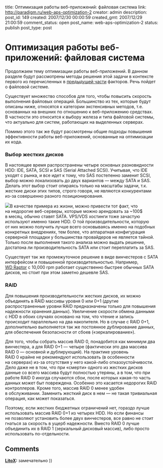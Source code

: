 title: Оптимизация работы веб-приложений: файловая система
link: http://paradigm.ru/web-aps-optimization-2
creator: admin
description: 
post_id: 149
created: 2007/12/30 00:00:59
created_gmt: 2007/12/29 21:00:59
comment_status: open
post_name: web-aps-optimization-2
status: publish
post_type: post

# Оптимизация работы веб-приложений: файловая система

Продолжаем тему оптимизации работы веб-приложений. В данном разделе будут рассмотрены методы решения этой задачи в контексте первого из перечисленных в [предыдущей части](http://www.paradigm.ru/2007/12/29/web-aps-optimization/) факторов. Речь пойдет о файловой системе.

Существует множество способов для того, чтобы повысить скорость выполнения файловых операций. Большинство из тех, которые будут описаны ниже, относятся к категории экстенсивных методов, т.е. основанных на внешних по отношению к веб-приложению средствах. В частности это относится к выбору железа и типа файловой системы, что актуально для систем, работающих на выделенных серверах.

Помимо этого так же будут рассмотрены общие подходы повышения эффективности работы веб-приложений, основанные на оптимизации их кода. 

### Выбор жестких дисков

В настоящее время распространены четыре основных разновидности HDD: IDE, SATA, SCSI и SAS (Serial Attached SCSI). Учитывая, что IDE уходят с рынка, и все идет к тому, что SAS постепенно заменит SCSI, выбор можно локализовать до двух вариантов — между SATA и SAS. Делать этот выбор стоит опираясь только на масштабы задачи, т.к. жесткие диски этих типов, строго говоря, не являются конкурентами из-за совершенно разного позиционирования.

![](/;-\)/2007/12/01wd4000kd-pers.jpg)В качестве примера из жизни, можно привести тот факт, что на недорогие веб-серверы, которые можно арендовать за ~100$ в месяц, обычно ставят SATA. VPS/VDS хостинги тоже зачастую используют именно такие HDD. О той производительности, которую от них можно получить лучше всего основываясь именно на подобных конкретных внедрениях, тем более, что аппаратная конфигурация серверной площадки у большинства провайдеров не является тайной. Только после выполнения такого анализа можно выдать решение, достатона ли производительность SATA или стоит переплатить за SAS.

Существует так же промежуточное решение в виде винчестеров с SATA интерфейсом и повышенной производительностью. Например, [WD Raptor](http://b23.ru/c6r) с 10,000 rpm работает существенно быстрее обычных SATA дисков, но стоит при этом заметно дешевле SAS.

### RAID

Для повышения производительности жестких дисков, их можно объединять в RAID массивы уровня 0 или 0+1 (другие распространенные уровни RAID предназначены только для повышения надежности хранения данных). Увеличение скорости обмена данными с HDD в обоих случаях основано на том, что чтение и запись происходит параллельно на два накопителя. Но в случае с RAID 0+1, дополнительно выполняется так же постоянное дублирование данных, для обеспечения безопасности от сбоев («зеркалирование»).

Для того, чтобы собрать массив RAID 0, понадобится как минимум два винчестера, а для RAID 0+1 — четыре (фактически это два массива RAID 0 — основной и дублирующий). На практике уровень RAID 0 крайне не рекомендуют использовать (в особенности на серверах) из-за отсутствия у него какой-либо отказоустойчивости. Дело даже не в том, что при «смерти» одного из жестких дисков данные со всего массива будут полностью утеряны, а в том, что при работе RAID 0 иногда случаются сбои, после которых какая-то часть данных может быт повреждена. Особенно это касается недорогих RAID контроллеров. Кроме того, массив RAID 0 менее удобен в обслуживании. Заменить жесткий диск в нем — не такая тривиальная операция, как может показаться.

Поэтому, если жестких бюджетных ограничений нет, гораздо лучше использовать массив RAID 0+1 из четырех HDD. Но если финансы не позволяют установить более двух винчестеров, все равно не стоит гнаться за скорость в ущерб надежности. Вместо RAID 0 лучше объединить их в RAID 1 (зеркальный дисковый массив), либо просто использовать по-отдельности.

## Comments

**[LitoX](#168 "2008/01/06 01:58:37"):** замечательно ))

